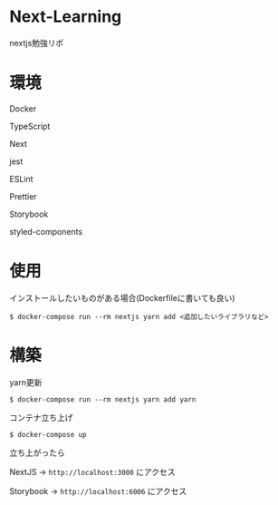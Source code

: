 # Next-Learning

nextjs勉強リポ

# 環境

Docker

TypeScript

Next

jest

ESLint

Prettier

Storybook

styled-components

# 使用

インストールしたいものがある場合(Dockerfileに書いても良い)

```
$ docker-compose run --rm nextjs yarn add <追加したいライブラリなど>
```

# 構築

yarn更新
```
$ docker-compose run --rm nextjs yarn add yarn
```

コンテナ立ち上げ

```
$ docker-compose up
```

立ち上がったら 
    
NextJS -> `http://localhost:3000` にアクセス
    
Storybook -> `http://localhost:6006` にアクセス